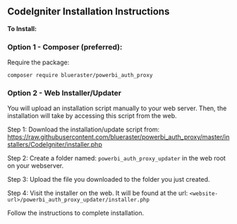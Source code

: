 ## CodeIgniter Installation Instructions

**To Install:**

### Option 1 - Composer (preferred):

Require the package:
```
composer require blueraster/powerbi_auth_proxy
```





### Option 2 - Web Installer/Updater

You will upload an installation script manually to your web server. Then, the installation will take by accessing this script from the web.

Step 1:
Download the installation/update script from: 
<a href="https://raw.githubusercontent.com/blueraster/powerbi_auth_proxy/master/installers/CodeIgniter/installer.php" target="_blank" download="download">https://raw.githubusercontent.com/blueraster/powerbi_auth_proxy/master/installers/CodeIgniter/installer.php</a>


Step 2:
Create a folder named: `powerbi_auth_proxy_updater` in the web root on your webserver.

Step 3:
Upload the file you downloaded to the folder you just created.

Step 4:
Visit the installer on the web. It will be found at the url: `<website-url>/powerbi_auth_proxy_updater/installer.php`

Follow the instructions to complete installation.

